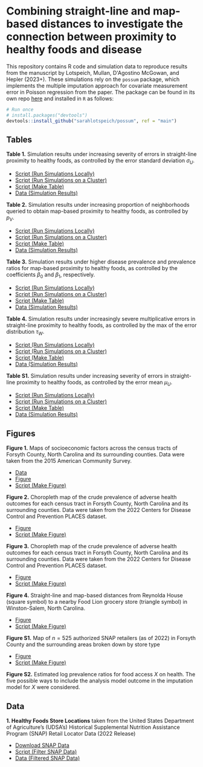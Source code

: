 # Combining straight-line and map-based distances to investigate the connection between proximity to healthy foods and disease

This repository contains R code and simulation data to reproduce results from the manuscript by Lotspeich, Mullan, D'Agostino McGowan, and Hepler (2023+). These simulations rely on the `possum` package, which implements the multiple imputation approach for covariate measurement error in Poisson regression from the paper. The package can be found in its own repo [here](https://github.com/sarahlotspeich/possum) and installed in `R` as follows:

``` r
# Run once
# install.packages("devtools")
devtools::install_github("sarahlotspeich/possum", ref = "main")
```

## Tables 

**Table 1.** Simulation results under increasing severity of errors in straight-line proximity to healthy foods, as controlled by the error standard deviation $\sigma_U$.

  - [Script (Run Simulations Locally)](sims-scripts/sims_vary_sigmaU.R)
  - [Script (Run Simulations on a Cluster)](sims-scripts/sims_vary_sigmaU_cluster.R)
  - [Script (Make Table)](table-scripts/table1_vary_sigmaU.R)
  - [Data (Simulation Results)](sims-data/vary_sigmaU_sims_combined.csv)

**Table 2.** Simulation results under increasing proportion of neighborhoods queried to obtain map-based proximity to healthy foods, as controlled by $p_V$.

  - [Script (Run Simulations Locally)](sims-scripts/sims_vary_pV.R)
  - [Script (Run Simulations on a Cluster)](sims-scripts/sims_vary_pV_cluster.R)
  - [Script (Make Table)](table-scripts/table2_vary_pV.R)
  - [Data (Simulation Results)](sims-data/vary_pV_sims_combined.csv)

**Table 3.** Simulation results under higher disease prevalence and prevalence ratios for map-based proximity to healthy foods, as controlled by the coefficients $\beta_0$ and $\beta_1$, respectively.

  - [Script (Run Simulations Locally)](sims-scripts/sims_vary_prev.R)
  - [Script (Run Simulations on a Cluster)](sims-scripts/sims_vary_prev_cluster.R)
  - [Script (Make Table)](table-scripts/table3_vary_prev.R)
  - [Data (Simulation Results)](sims-data/vary_prev_sims_combined.csv)

**Table 4.** Simulation results under increasingly severe multiplicative errors in straight-line proximity to healthy foods, as controlled by the max of the error distribution $\tau_W$. 

  - [Script (Run Simulations Locally)](sims-scripts/sims_mult_error.R)
  - [Script (Run Simulations on a Cluster)](sims-scripts/sims_vary_mult_error_cluster.R)
  - [Script (Make Table)](table-scripts/table4_mult_error.R)
  - [Data (Simulation Results)](sims-data/mult_error_sims_combined.csv)

**Table S1.** Simulation results under increasing severity of errors in straight-line proximity to healthy foods, as controlled by the error mean $\mu_U$.

  - [Script (Run Simulations Locally)](sims-scripts/sims_vary_muU.R)
  - [Script (Run Simulations on a Cluster)](sims-scripts/sims_vary_muU_cluster.R)
  - [Script (Make Table)](table-scripts/tableS1_vary_muU.R)
  - [Data (Simulation Results)](sims-data/vary_muU_sims_combined.csv)  

## Figures 

**Figure 1.** Maps of socioeconomic factors across the census tracts of Forsyth County, North Carolina and its surrounding counties. Data were taken from the 2015 American Community Survey. 

  - [Data](forsyth-data/forsyth_acs_data.csv)
  - [Figure](figures/fig1_map_forsyth_acs_data.png)
  - [Script (Make Figure)](figure-scripts/fig1_map_forsyth_acs_data.R)

**Figure 2.** Choropleth map of the crude prevalence of adverse health outcomes for each census tract in Forsyth County, North Carolina and its surrounding counties. Data were taken from the 2022 Centers for Disease Control and Prevention PLACES dataset. 

  - [Figure](figures/fig1_map_forsyth_acs_data.png)
  - [Script (Make Figure)](figure-scripts/fig1_map_forsyth_acs_data.R)

**Figure 3.** Choropleth map of the crude prevalence of adverse health outcomes for each census tract in Forsyth County, North Carolina and its surrounding counties. Data were taken from the 2022 Centers for Disease Control and Prevention PLACES dataset. 

  - [Figure](figures/fig1_map_forsyth_acs_data.png)
  - [Script (Make Figure)](figure-scripts/fig1_map_forsyth_acs_data.R)

**Figure 4.** Straight-line and map-based distances from Reynolda House (square symbol) to a nearby Food Lion grocery store (triangle symbol) in Winston-Salem, North Carolina. 

  - [Figure](figures/fig2_map_comparing_distances.png)
  - [Script (Make Figure)](figure-scripts/fig2_map_comparing_distances.R)

**Figure S1.** Map of $n = 525$ authorized SNAP retailers (as of 2022) in Forsyth County and the surrounding areas broken down by store type

  - [Figure](figures/figS1_map_SNAP.png)
  - [Script (Make Figure)](figures/figS1_map_SNAPs.R)

**Figure S2.** Estimated log prevalence ratios for food access $X$ on health. The five possible ways to include the analysis model outcome in the imputation model for $X$ were considered. 

## Data 

**1.  Healthy Foods Store Locations** taken from the United States Department of Agriculture’s (UDSA’s) Historical Supplemental Nutrition Assistance Program (SNAP) Retail Locator Data (2022 Release)

  - [Download SNAP Data](https://www.fns.usda.gov/snap/retailer-locator)
  - [Script (Filter SNAP Data)](forsyth-data/healthy_foods_stores_2022.R)
  - [Data (Filtered SNAP Data)](forsyth-data/healthy_foods_stores_2022.csv)
